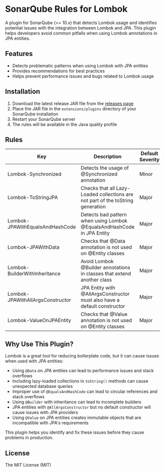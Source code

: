 # SonarQube Rules for Lombok

A plugin for SonarQube (>= 10.x) that detects Lombok usage and identifies potential issues with the integration between Lombok and JPA. This plugin helps developers avoid common pitfalls when using Lombok annotations in JPA entities.

## Features

- Detects problematic patterns when using Lombok with JPA entities
- Provides recommendations for best practices
- Helps prevent performance issues and bugs related to Lombok usage

## Installation

1. Download the latest release JAR file from the [releases page](https://github.com/gcuisinier/sonar-lombok-rules/releases)
2. Place the JAR file in the `extensions/plugins` directory of your SonarQube installation
3. Restart your SonarQube server
4. The rules will be available in the Java quality profile

## Rules

| Key                                | Description                                                                                 | Default Severity |
|------------------------------------|---------------------------------------------------------------------------------------------|------------------|
| Lombok-Synchronized                | Detects the usage of @Synchronized annotation                                               | Minor            |
| Lombok-ToStringJPA                 | Checks that all Lazy-Loaded collections are not part of the toString generation             | Major            |
| Lombok-JPAWithEqualsAndHashCode    | Detects bad pattern when using Lombok @EqualsAndHashCode in JPA Entity                      | Major            |
| Lombok-JPAWithData                 | Checks that @Data annotation is not used on @Entity classes                                 | Major            |
| Lombok-BuilderWithInheritance      | Avoid Lombok @Builder annotations in classes that extend another class                      | Major            |
| Lombok-JPAWithAllArgsConstructor   | JPA Entity with @AllArgsConstructor must also have a default constructor                    | Major            |
| Lombok-ValueOnJPAEntity          | Checks that @Value annotation is not used on @Entity classes                                | Major            |

## Why Use This Plugin?

Lombok is a great tool for reducing boilerplate code, but it can cause issues when used with JPA entities:

- Using `@Data` on JPA entities can lead to performance issues and stack overflows
- Including lazy-loaded collections in `toString()` methods can cause unexpected database queries
- Improper use of `@EqualsAndHashCode` can lead to circular references and stack overflows
- Using `@Builder` with inheritance can lead to incomplete builders
- JPA entities with `@AllArgsConstructor` but no default constructor will cause issues with JPA providers
- Using `@Value` on JPA entities creates immutable objects that are incompatible with JPA's requirements

This plugin helps you identify and fix these issues before they cause problems in production.

## License

The MIT License (MIT)

